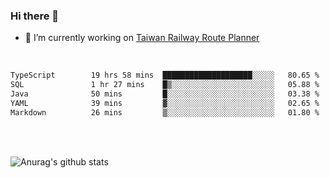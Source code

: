 ### Hi there 👋

- 🔭 I’m currently working on [Taiwan Railway Route Planner](https://github.com/Taiwan-Railway-Route-Planner)

<br/>

<!--START_SECTION:waka-->

```txt
TypeScript        19 hrs 58 mins  ████████████████████░░░░░   80.65 %
SQL               1 hr 27 mins    █▒░░░░░░░░░░░░░░░░░░░░░░░   05.88 %
Java              50 mins         █░░░░░░░░░░░░░░░░░░░░░░░░   03.38 %
YAML              39 mins         ▓░░░░░░░░░░░░░░░░░░░░░░░░   02.65 %
Markdown          26 mins         ▒░░░░░░░░░░░░░░░░░░░░░░░░   01.80 %
```

<!--END_SECTION:waka-->

<br/>
<br/>

![Anurag's github stats](https://github-readme-stats.vercel.app/api?username=DepickereSven&show_icons=true&theme=tokyonight)



<!--
**DepickereSven/DepickereSven** is a ✨ _special_ ✨ repository because its `README.md` (this file) appears on your GitHub profile.

Here are some ideas to get you started:

- 🔭 I’m currently working on ...
- 🌱 I’m currently learning ...
- 👯 I’m looking to collaborate on ...
- 🤔 I’m looking for help with ...
- 💬 Ask me about ...
- 📫 How to reach me: ...
- 😄 Pronouns: ...
- ⚡ Fun fact: ...
-->

